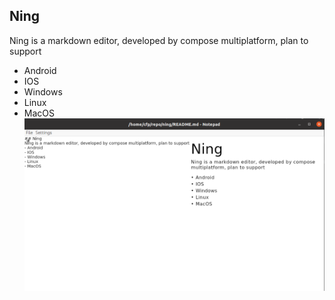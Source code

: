 ## Ning
Ning is a markdown editor, developed by compose multiplatform, plan to support 
- Android
- IOS
- Windows
- Linux
- MacOS
![](screenshots/img.png)

